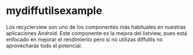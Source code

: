 # mydiffutilsexample
Los recyclerview son uno de los componentes más habituales en nuestras aplicaciones Android. Este componente es la mejora del listview, pues está enfocado en mejorar el rendimiento pero si no utilizas diffutils no aprovecharás todo el potencial.
